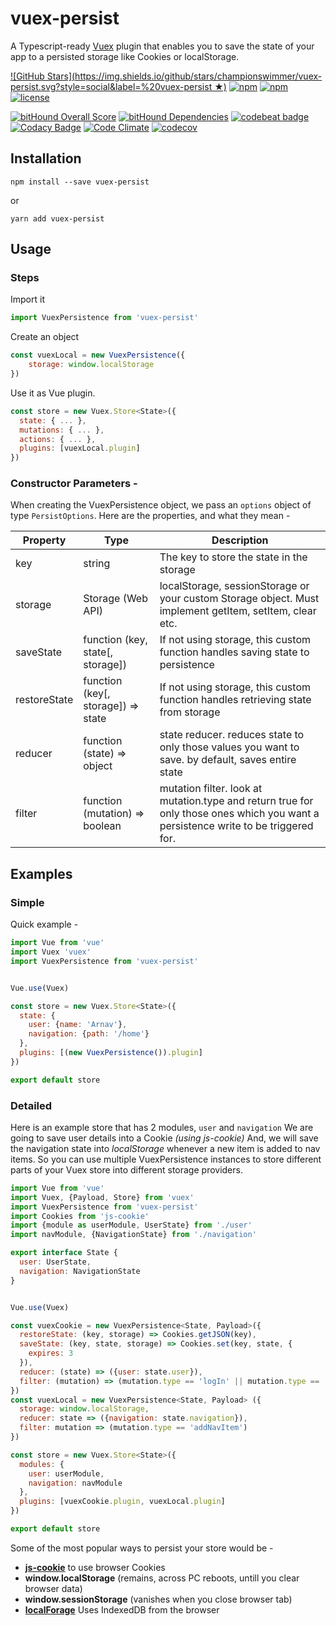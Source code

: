 # vuex-persist

A Typescript-ready [Vuex](https://vuex.vuejs.org/) plugin that enables
you to save the state of your app to a persisted storage like
Cookies or localStorage.

[![GitHub Stars](https://img.shields.io/github/stars/championswimmer/vuex-persist.svg?style=social&label=%20vuex-persist ★)](https://github.com/championswimmer/vuex-persist)
[![npm](https://img.shields.io/npm/v/vuex-persist.svg?colorB=dd1100)](http://npmjs.com/vuex-persist)
[![npm](https://img.shields.io/npm/dw/vuex-persist.svg?colorB=fc4f4f)](http://npmjs.com/vuex-persist)
[![license](https://img.shields.io/github/license/championswimmer/vuex-persist.svg)]()

[![bitHound Overall Score](https://www.bithound.io/github/championswimmer/vuex-persist/badges/score.svg)](https://www.bithound.io/github/championswimmer/vuex-persist)
[![bitHound Dependencies](https://www.bithound.io/github/championswimmer/vuex-persist/badges/dependencies.svg)](https://www.bithound.io/github/championswimmer/vuex-persist/master/dependencies/npm)
[![codebeat badge](https://codebeat.co/badges/dc97dea1-1e70-45d5-b3f1-fec2a6c3e4b0)](https://codebeat.co/projects/github-com-championswimmer-vuex-persist-master)
[![Codacy Badge](https://api.codacy.com/project/badge/Grade/0fdc0921591d4ab98b0c0c173ef22649)](https://www.codacy.com/app/championswimmer/vuex-persist?utm_source=github.com&amp;utm_medium=referral&amp;utm_content=championswimmer/vuex-persist&amp;utm_campaign=Badge_Grade)
[![Code Climate](https://codeclimate.com/github/championswimmer/vuex-persist/badges/gpa.svg)](https://codeclimate.com/github/championswimmer/vuex-persist)
[![codecov](https://codecov.io/gh/championswimmer/vuex-persist/branch/master/graph/badge.svg)](https://codecov.io/gh/championswimmer/vuex-persist)



## Installation

```shell
npm install --save vuex-persist
```

or
```shell
yarn add vuex-persist
```


## Usage

### Steps

Import it
```js
import VuexPersistence from 'vuex-persist'
```

Create an object

```js
const vuexLocal = new VuexPersistence({
    storage: window.localStorage
})
```

Use it as Vue plugin.

```js
const store = new Vuex.Store<State>({
  state: { ... },
  mutations: { ... },
  actions: { ... },
  plugins: [vuexLocal.plugin]
})
```

### Constructor Parameters -

When creating the VuexPersistence object, we pass an `options` object
of type `PersistOptions`.
Here are the properties, and what they mean -

| Property     	| Type                               	| Description                                                                                                                        	|
|--------------	|------------------------------------	|------------------------------------------------------------------------------------------------------------------------------------	|
| key          	| string                             	| The key to store the state in the storage                                                                                          	|
| storage      	| Storage (Web API)                  	| localStorage, sessionStorage or your custom Storage object. Must implement getItem, setItem, clear etc.                            	|
| saveState    	| function (key, state[, storage])   	| If not using storage, this custom function handles saving state to persistence                                                     	|
| restoreState 	| function (key[, storage]) => state 	| If not using storage, this custom function handles retrieving state from storage                                                   	|
| reducer      	| function (state) => object         	| state reducer. reduces state to only those values you want to save. by default, saves entire state                                 	|
| filter       	| function (mutation) => boolean     	| mutation filter. look at mutation.type and return true for only those ones which you want a persistence write to be triggered for. 	|



## Examples

### Simple

Quick example -

```js
import Vue from 'vue'
import Vuex 'vuex'
import VuexPersistence from 'vuex-persist'


Vue.use(Vuex)

const store = new Vuex.Store<State>({
  state: {
    user: {name: 'Arnav'},
    navigation: {path: '/home'}
  },
  plugins: [(new VuexPersistence()).plugin]
})

export default store
```

### Detailed

Here is an example store that has 2 modules, `user` and `navigation`
We are going to save user details into a Cookie _(using js-cookie)_
And, we will save the navigation state into _localStorage_ whenever
a new item is added to nav items.
So you can use multiple VuexPersistence instances to store different
parts of your Vuex store into different storage providers.


```js
import Vue from 'vue'
import Vuex, {Payload, Store} from 'vuex'
import VuexPersistence from 'vuex-persist'
import Cookies from 'js-cookie'
import {module as userModule, UserState} from './user'
import navModule, {NavigationState} from './navigation'

export interface State {
  user: UserState,
  navigation: NavigationState
}


Vue.use(Vuex)

const vuexCookie = new VuexPersistence<State, Payload>({
  restoreState: (key, storage) => Cookies.getJSON(key),
  saveState: (key, state, storage) => Cookies.set(key, state, {
    expires: 3
  }),
  reducer: (state) => ({user: state.user}),
  filter: (mutation) => (mutation.type == 'logIn' || mutation.type == 'logOut')
})
const vuexLocal = new VuexPersistence<State, Payload> ({
  storage: window.localStorage,
  reducer: state => ({navigation: state.navigation}),
  filter: mutation => (mutation.type == 'addNavItem')
})

const store = new Vuex.Store<State>({
  modules: {
    user: userModule,
    navigation: navModule
  },
  plugins: [vuexCookie.plugin, vuexLocal.plugin]
})

export default store

```

Some of the most popular ways to persist your store would be -
 - **[js-cookie](https://npmjs.com/js-cookie)** to use browser Cookies
 - **window.localStorage** (remains, across PC reboots, untill you clear browser data)
 - **window.sessionStorage** (vanishes when you close browser tab)
 - **[localForage](http://npmjs.com/localForage)** Uses IndexedDB from the browser
